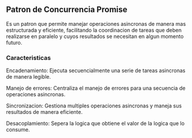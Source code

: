 ## Patron de Concurrencia Promise

Es un patron que permite manejar operaciones asincronas
de manera mas estructurada y eficiente, facilitando la
coordinacion de tareas que deben realizarse en paralelo
y cuyos resultados se necesitan en algun momento futuro.

### Caracteristicas
Encadenamiento: Ejecuta secuencialmente una serie de tareas
                asincronas de manera legible.

Manejo de errores: Centraliza el manejo de errores para una secuencia
                   de operaciones asincronas.

Sincronizacion: Gestiona multiples operaciones asincronas y maneja
                sus resultados de manera eficiente.

Desacoplamiento: Sepera la logica que obtiene el valor de la logica
                 que lo consume.


